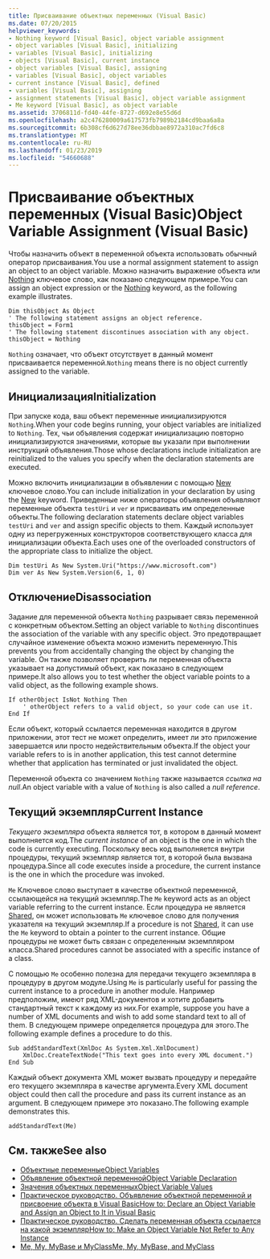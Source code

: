 ```yaml
---
title: Присваивание объектных переменных (Visual Basic)
ms.date: 07/20/2015
helpviewer_keywords:
- Nothing keyword [Visual Basic], object variable assignment
- object variables [Visual Basic], initializing
- variables [Visual Basic], initializing
- objects [Visual Basic], current instance
- object variables [Visual Basic], assigning
- variables [Visual Basic], object variables
- current instance [Visual Basic], defined
- variables [Visual Basic], assigning
- assignment statements [Visual Basic], object variable assignment
- Me keyword [Visual Basic], as object variable
ms.assetid: 3706811d-fd40-44fe-8727-d692e8e55d6d
ms.openlocfilehash: a2c476280009a617573fb7989b2184cd9baa6a8a
ms.sourcegitcommit: 6b308cf6d627d78ee36dbbae8972a310ac7fd6c8
ms.translationtype: MT
ms.contentlocale: ru-RU
ms.lasthandoff: 01/23/2019
ms.locfileid: "54660688"
---
```

# <a name="object-variable-assignment-visual-basic"></a><span data-ttu-id="d9158-102">Присваивание объектных переменных (Visual Basic)</span><span class="sxs-lookup"><span data-stu-id="d9158-102">Object Variable Assignment (Visual Basic)</span></span>
<span data-ttu-id="d9158-103">Чтобы назначить объект в переменной объекта использовать обычный оператор присваивания.</span><span class="sxs-lookup"><span data-stu-id="d9158-103">You use a normal assignment statement to assign an object to an object variable.</span></span> <span data-ttu-id="d9158-104">Можно назначить выражение объекта или [Nothing](../../../../visual-basic/language-reference/nothing.md) ключевое слово, как показано следующем примере.</span><span class="sxs-lookup"><span data-stu-id="d9158-104">You can assign an object expression or the [Nothing](../../../../visual-basic/language-reference/nothing.md) keyword, as the following example illustrates.</span></span>  
  
```  
Dim thisObject As Object  
' The following statement assigns an object reference.  
thisObject = Form1  
' The following statement discontinues association with any object.  
thisObject = Nothing  
```  
  
 <span data-ttu-id="d9158-105">`Nothing` означает, что объект отсутствует в данный момент присваивается переменной.</span><span class="sxs-lookup"><span data-stu-id="d9158-105">`Nothing` means there is no object currently assigned to the variable.</span></span>  
  
## <a name="initialization"></a><span data-ttu-id="d9158-106">Инициализация</span><span class="sxs-lookup"><span data-stu-id="d9158-106">Initialization</span></span>  
 <span data-ttu-id="d9158-107">При запуске кода, ваш объект переменные инициализируются `Nothing`.</span><span class="sxs-lookup"><span data-stu-id="d9158-107">When your code begins running, your object variables are initialized to `Nothing`.</span></span> <span data-ttu-id="d9158-108">Тех, чьи объявления содержат инициализацию повторно инициализируются значениями, которые вы указали при выполнении инструкций объявления.</span><span class="sxs-lookup"><span data-stu-id="d9158-108">Those whose declarations include initialization are reinitialized to the values you specify when the declaration statements are executed.</span></span>  
  
 <span data-ttu-id="d9158-109">Можно включить инициализации в объявлении с помощью [New](../../../../visual-basic/language-reference/operators/new-operator.md) ключевое слово.</span><span class="sxs-lookup"><span data-stu-id="d9158-109">You can include initialization in your declaration by using the [New](../../../../visual-basic/language-reference/operators/new-operator.md) keyword.</span></span> <span data-ttu-id="d9158-110">Приведенные ниже операторы объявления объявляют переменные объекта `testUri` и `ver` и присваивать им определенные объекты.</span><span class="sxs-lookup"><span data-stu-id="d9158-110">The following declaration statements declare object variables `testUri` and `ver` and assign specific objects to them.</span></span> <span data-ttu-id="d9158-111">Каждый использует одну из перегруженных конструкторов соответствующего класса для инициализации объекта.</span><span class="sxs-lookup"><span data-stu-id="d9158-111">Each uses one of the overloaded constructors of the appropriate class to initialize the object.</span></span>  
  
```  
Dim testUri As New System.Uri("https://www.microsoft.com")  
Dim ver As New System.Version(6, 1, 0)  
```  
  
## <a name="disassociation"></a><span data-ttu-id="d9158-112">Отключение</span><span class="sxs-lookup"><span data-stu-id="d9158-112">Disassociation</span></span>  
 <span data-ttu-id="d9158-113">Задание для переменной объекта `Nothing` разрывает связь переменной с конкретным объектом.</span><span class="sxs-lookup"><span data-stu-id="d9158-113">Setting an object variable to `Nothing` discontinues the association of the variable with any specific object.</span></span> <span data-ttu-id="d9158-114">Это предотвращает случайное изменение объекта можно изменить переменную.</span><span class="sxs-lookup"><span data-stu-id="d9158-114">This prevents you from accidentally changing the object by changing the variable.</span></span> <span data-ttu-id="d9158-115">Он также позволяет проверить ли переменная объекта указывает на допустимый объект, как показано в следующем примере.</span><span class="sxs-lookup"><span data-stu-id="d9158-115">It also allows you to test whether the object variable points to a valid object, as the following example shows.</span></span>  
  
```  
If otherObject IsNot Nothing Then  
    ' otherObject refers to a valid object, so your code can use it.  
End If  
```  
  
 <span data-ttu-id="d9158-116">Если объект, который ссылается переменная находится в другом приложении, этот тест не может определить, имеет ли это приложение завершается или просто недействительным объекта.</span><span class="sxs-lookup"><span data-stu-id="d9158-116">If the object your variable refers to is in another application, this test cannot determine whether that application has terminated or just invalidated the object.</span></span>  
  
 <span data-ttu-id="d9158-117">Переменной объекта со значением `Nothing` также называется *ссылка на null*.</span><span class="sxs-lookup"><span data-stu-id="d9158-117">An object variable with a value of `Nothing` is also called a *null reference*.</span></span>  
  
## <a name="current-instance"></a><span data-ttu-id="d9158-118">Текущий экземпляр</span><span class="sxs-lookup"><span data-stu-id="d9158-118">Current Instance</span></span>  
 <span data-ttu-id="d9158-119">*Текущего экземпляра* объекта является тот, в котором в данный момент выполняется код.</span><span class="sxs-lookup"><span data-stu-id="d9158-119">The *current instance* of an object is the one in which the code is currently executing.</span></span> <span data-ttu-id="d9158-120">Поскольку весь код выполняется внутри процедуры, текущий экземпляр является тот, в которой была вызвана процедура.</span><span class="sxs-lookup"><span data-stu-id="d9158-120">Since all code executes inside a procedure, the current instance is the one in which the procedure was invoked.</span></span>  
  
 <span data-ttu-id="d9158-121">`Me` Ключевое слово выступает в качестве объектной переменной, ссылающейся на текущий экземпляр.</span><span class="sxs-lookup"><span data-stu-id="d9158-121">The `Me` keyword acts as an object variable referring to the current instance.</span></span> <span data-ttu-id="d9158-122">Если процедура не является [Shared](../../../../visual-basic/language-reference/modifiers/shared.md), он может использовать `Me` ключевое слово для получения указателя на текущий экземпляр.</span><span class="sxs-lookup"><span data-stu-id="d9158-122">If a procedure is not [Shared](../../../../visual-basic/language-reference/modifiers/shared.md), it can use the `Me` keyword to obtain a pointer to the current instance.</span></span> <span data-ttu-id="d9158-123">Общие процедуры не может быть связан с определенным экземпляром класса.</span><span class="sxs-lookup"><span data-stu-id="d9158-123">Shared procedures cannot be associated with a specific instance of a class.</span></span>  
  
 <span data-ttu-id="d9158-124">С помощью `Me` особенно полезна для передачи текущего экземпляра в процедуру в другом модуле.</span><span class="sxs-lookup"><span data-stu-id="d9158-124">Using `Me` is particularly useful for passing the current instance to a procedure in another module.</span></span> <span data-ttu-id="d9158-125">Например предположим, имеют ряд XML-документов и хотите добавить стандартный текст к каждому из них.</span><span class="sxs-lookup"><span data-stu-id="d9158-125">For example, suppose you have a number of XML documents and wish to add some standard text to all of them.</span></span> <span data-ttu-id="d9158-126">В следующем примере определяется процедура для этого.</span><span class="sxs-lookup"><span data-stu-id="d9158-126">The following example defines a procedure to do this.</span></span>  
  
```  
Sub addStandardText(XmlDoc As System.Xml.XmlDocument)  
    XmlDoc.CreateTextNode("This text goes into every XML document.")  
End Sub  
```  
  
 <span data-ttu-id="d9158-127">Каждый объект документа XML может вызвать процедуру и передайте его текущего экземпляра в качестве аргумента.</span><span class="sxs-lookup"><span data-stu-id="d9158-127">Every XML document object could then call the procedure and pass its current instance as an argument.</span></span> <span data-ttu-id="d9158-128">В следующем примере это показано.</span><span class="sxs-lookup"><span data-stu-id="d9158-128">The following example demonstrates this.</span></span>  
  
```  
addStandardText(Me)  
```  
  
## <a name="see-also"></a><span data-ttu-id="d9158-129">См. также</span><span class="sxs-lookup"><span data-stu-id="d9158-129">See also</span></span>
- [<span data-ttu-id="d9158-130">Объектные переменные</span><span class="sxs-lookup"><span data-stu-id="d9158-130">Object Variables</span></span>](../../../../visual-basic/programming-guide/language-features/variables/object-variables.md)
- [<span data-ttu-id="d9158-131">Объявление объектной переменной</span><span class="sxs-lookup"><span data-stu-id="d9158-131">Object Variable Declaration</span></span>](../../../../visual-basic/programming-guide/language-features/variables/object-variable-declaration.md)
- [<span data-ttu-id="d9158-132">Значения объектных переменных</span><span class="sxs-lookup"><span data-stu-id="d9158-132">Object Variable Values</span></span>](../../../../visual-basic/programming-guide/language-features/variables/object-variable-values.md)
- [<span data-ttu-id="d9158-133">Практическое руководство. Объявление объектной переменной и присвоение объекта в Visual Basic</span><span class="sxs-lookup"><span data-stu-id="d9158-133">How to: Declare an Object Variable and Assign an Object to It in Visual Basic</span></span>](../../../../visual-basic/programming-guide/language-features/variables/how-to-declare-an-object-variable-and-assign-an-object-to-it.md)
- [<span data-ttu-id="d9158-134">Практическое руководство. Сделать переменная объекта ссылается на какой экземпляр</span><span class="sxs-lookup"><span data-stu-id="d9158-134">How to: Make an Object Variable Not Refer to Any Instance</span></span>](../../../../visual-basic/programming-guide/language-features/variables/how-to-make-an-object-variable-not-refer-to-any-instance.md)
- [<span data-ttu-id="d9158-135">Me, My, MyBase и MyClass</span><span class="sxs-lookup"><span data-stu-id="d9158-135">Me, My, MyBase, and MyClass</span></span>](../../../../visual-basic/programming-guide/program-structure/me-my-mybase-and-myclass.md)
